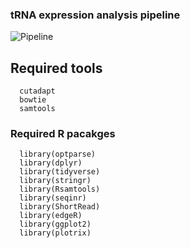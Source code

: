 
### tRNA expression analysis pipeline
![Pipeline](./bioexpress_pipeline.png)
## Required tools
~~~  
  cutadapt
  bowtie
  samtools
~~~
### Required R pacakges  
~~~   
  library(optparse)  
  library(dplyr) 
  library(tidyverse)  
  library(stringr)  
  library(Rsamtools)  
  library(seqinr)  
  library(ShortRead)  
  library(edgeR)  
  library(ggplot2)  
  library(plotrix)   
~~~

